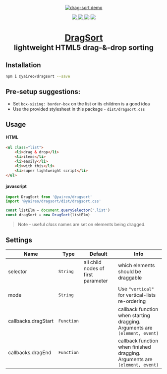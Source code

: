 <a align="center" title="See live demo" href="https://codepen.io/vsync/pen/3f6b998fa1bb1b7c7f74ec89152f39f9/?editors=0100">

![drag-sort demo](https://raw.githubusercontent.com/yairEO/dragsort/master/demo.gif)

</a>

<p align="center">
  <a href='https://www.npmjs.com/package/@yaireo/dragsort'>
      <img src="https://img.shields.io/npm/v/@yaireo/dragsort.svg" />
  </a>
  <a href='https://simple.wikipedia.org/wiki/MIT_License'>
      <img src="https://img.shields.io/badge/license-MIT-lightgrey" />
  </a>
  <img src="https://img.shields.io/bundlephobia/minzip/@yaireo/dragsort" />
  <img src="https://img.shields.io/npm/dw/@yaireo/dragsort" />
</p>

<h1 align="center"><a href="https://codepen.io/vsync/pen/3f6b998fa1bb1b7c7f74ec89152f39f9/?editors=0100">DragSort</a> <br><small>lightweight HTML5 drag-&-drop sorting</small></h1>


## Installation
```sh
npm i @yaireo/dragsort --save
```

## Pre-setup suggestions:

* Set `box-sizing: border-box` on the list or its children is a good idea
* Use the provided stylesheet in this package - `dist/dragsort.css`

## Usage

#### HTML
```html
<ul class="list">
    <li>drag & drop</li>
    <li>items</li>
    <li>easily</li>
    <li>with this</li>
    <li>super lightweight script</li>
</ul>
```

#### javascript
```js
import DragSort from '@yaireo/dragsort'
import '@yaireo/dragsort/dist/dragsort.css'

const listElm = document.querySelector('.list')
const dragSort = new DragSort(listElm)
```

> Note - useful *class* names are set on elements being dragged.

## Settings

Name                    | Type                         | Default                                    | Info
----------------------- | ---------------------------- | ------------------------------------------ | --------------------
selector                | `String`                     | all child nodes of first parameter         | which elements should be draggable
mode                    | `String`                     |                                            | Use `"vertical"` for vertical-lists re-ordering
callbacks.dragStart     | `Function`                   |                                            | callback function when starting dragging. Arguments are `(element, event)`
callbacks.dragEnd       | `Function`                   |                                            | callback function when finished dragging. Arguments are `(element, event)`